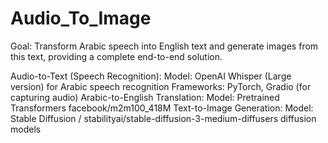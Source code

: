 # Audio_To_Image

Goal: Transform Arabic speech into English text
and generate images from this text, providing a
complete end-to-end solution.

Audio-to-Text (Speech Recognition):
Model: OpenAI Whisper (Large version) for Arabic speech recognition
Frameworks: PyTorch, Gradio (for capturing audio)
Arabic-to-English Translation:
Model: Pretrained Transformers facebook/m2m100_418M
Text-to-Image Generation:
Model: Stable Diffusion / stabilityai/stable-diffusion-3-medium-diffusers
diffusion models

